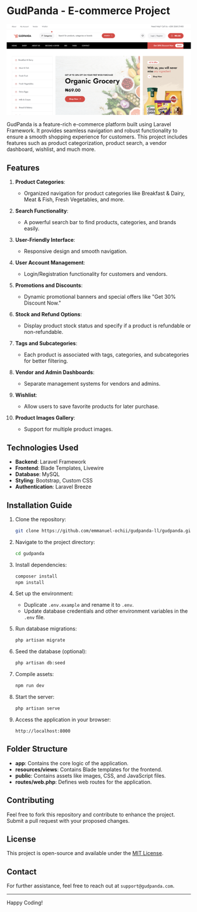 # GudPanda - E-commerce Project

![GudPanda Preview](public/guest/img/readme.png)

GudPanda is a feature-rich e-commerce platform built using Laravel Framework. It provides seamless navigation and robust functionality to ensure a smooth shopping experience for customers. This project includes features such as product categorization, product search, a vendor dashboard, wishlist, and much more.

## Features

1. **Product Categories**:
   - Organized navigation for product categories like Breakfast & Dairy, Meat & Fish, Fresh Vegetables, and more.

2. **Search Functionality**:
   - A powerful search bar to find products, categories, and brands easily.

3. **User-Friendly Interface**:
   - Responsive design and smooth navigation.

4. **User Account Management**:
   - Login/Registration functionality for customers and vendors.

5. **Promotions and Discounts**:
   - Dynamic promotional banners and special offers like "Get 30% Discount Now."

6. **Stock and Refund Options**:
   - Display product stock status and specify if a product is refundable or non-refundable.

7. **Tags and Subcategories**:
   - Each product is associated with tags, categories, and subcategories for better filtering.

8. **Vendor and Admin Dashboards**:
   - Separate management systems for vendors and admins.

9. **Wishlist**:
   - Allow users to save favorite products for later purchase.

10. **Product Images Gallery**:
    - Support for multiple product images.

## Technologies Used

- **Backend**: Laravel Framework
- **Frontend**: Blade Templates, Livewire
- **Database**: MySQL
- **Styling**: Bootstrap, Custom CSS
- **Authentication**: Laravel Breeze

## Installation Guide

1. Clone the repository:
   ```bash
   git clone https://github.com/emmanuel-ochii/gudpanda-ll/gudpanda.git
   ```

2. Navigate to the project directory:
   ```bash
   cd gudpanda
   ```

3. Install dependencies:
   ```bash
   composer install
   npm install
   ```

4. Set up the environment:
   - Duplicate `.env.example` and rename it to `.env`.
   - Update database credentials and other environment variables in the `.env` file.

5. Run database migrations:
   ```bash
   php artisan migrate
   ```

6. Seed the database (optional):
   ```bash
   php artisan db:seed
   ```

7. Compile assets:
   ```bash
   npm run dev
   ```

8. Start the server:
   ```bash
   php artisan serve
   ```

9. Access the application in your browser:
   ```
   http://localhost:8000
   ```

## Folder Structure

- **app**: Contains the core logic of the application.
- **resources/views**: Contains Blade templates for the frontend.
- **public**: Contains assets like images, CSS, and JavaScript files.
- **routes/web.php**: Defines web routes for the application.

## Contributing

Feel free to fork this repository and contribute to enhance the project. Submit a pull request with your proposed changes.

## License

This project is open-source and available under the [MIT License](LICENSE).

## Contact

For further assistance, feel free to reach out at `support@gudpanda.com`.

---

Happy Coding!

